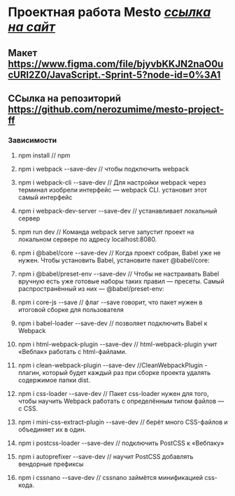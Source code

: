 # Проектная работа Mesto [***ссылка на сайт***](https://nerozumime.github.io/mesto-project-ff/)
## Макет https://www.figma.com/file/bjyvbKKJN2naO0ucURl2Z0/JavaScript.-Sprint-5?node-id=0%3A1
## ССылка на репозиторий https://github.com/nerozumime/mesto-project-ff



### Зависимости

1. npm install // npm 

2. npm i webpack --save-dev // чтобы подключить webpack 
3. npm i webpack-cli --save-dev // Для настройки webpack через терминал изобрели интерфейс — webpack CLI.  установит этот самый интерфейс 
4. npm i webpack-dev-server --save-dev // устанавливает локальный сервер 
5. npm run dev // Команда webpack serve запустит проект на локальном сервере по адресу localhost:8080. 

6. npm i @babel/core --save-dev // Когда проект собран, Babel уже не нужен. Чтобы установить Babel, установите пакет @babel/core:
7. npm i @babel/preset-env --save-dev // Чтобы не настраивать Babel вручную есть уже готовые наборы таких правил — пресеты. Самый распространённый из них — @babel/preset-env:
8. npm i core-js --save // флаг --save говорит, что пакет нужен в итоговой сборке для пользователя
9. npm i babel-loader --save-dev //  позволяет подключить Babel к Webpack

10. npm i html-webpack-plugin --save-dev // html-webpack-plugin учит «Вебпак» работать с html-файлами.
11. npm i clean-webpack-plugin --save-dev //CleanWebpackPlugin - плагин, который будет каждый раз при сборке проекта удалять содержимое папки dist.

12. npm i css-loader --save-dev // Пакет css-loader нужен для того, чтобы научить Webpack работать с определённым типом файлов — с CSS.
13. npm i mini-css-extract-plugin --save-dev // берёт много CSS-файлов и объединяет их в один.

14. npm i postcss-loader --save-dev // подключить PostCSS к «Вебпаку»
15. npm i autoprefixer --save-dev //  научит PostCSS добавлять вендорные префиксы
16. npm i cssnano --save-dev // cssnano займётся минификацией css-кода.
